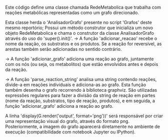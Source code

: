 Este código define uma classe chamada RedeMetabolica que trabalha com reações metabólicas representadas como um grafo direcionado.

Esta classe herda o 'AnalisadorGrafo' presente no script 'Grafos' deste mesmo reportório;
Possui um método construtor que inicializa um novo objeto RedeMetabolica e chama o construtor da classe AnalisadorGrafo através do uso do 'super().init()'.
-> A função 'adicionar_reacao' recebe o nome da reação, os substratos e os produtos. Se a reação for reversível, as arestas também serão adicionadas no sentido contrário.

-> A função 'adicionar_grafo' adiciona uma reação ao grafo, juntamente com os nós (ou seja, os metabolitos) que estão envolvidos antes e depois da reação.

-> A função 'parse_reaction_string' analisa uma string contendo reações, divide-a em reações individuais e adiciona-as ao grafo. Esta função também desenha o grafo recorrendo à biblioteca graphviz. São utilizadas expressões regulares para fazer a divisão da string de reação em partes (nome da reação, substratos, tipo de reação, produtos), e em seguida, a função 'adicionar_grafo' adiciona a reação ao grafo.

A linha 'display(G.render('output', format='png'))' será responsável por criar uma representação visual do grafo, através do formato png.
Posteriormente, a imagem do grafo aparecerá diretamente no ambiente de execução (compatibilidade com notebook Jupyter ou IPython).
